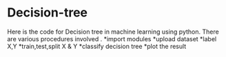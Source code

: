 # Decision-tree
Here is the code for Decision tree in machine learning using python.
There are various procedures involved .
*import modules
*upload dataset
*label X,Y
*train,test,split X & Y
*classify decision tree
*plot the result

